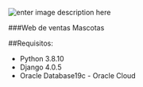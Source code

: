 ![enter image description here]()

###Web de ventas Mascotas

##Requisitos:
- Python 3.8.10
- Django 4.0.5
- Oracle Database19c - Oracle Cloud
